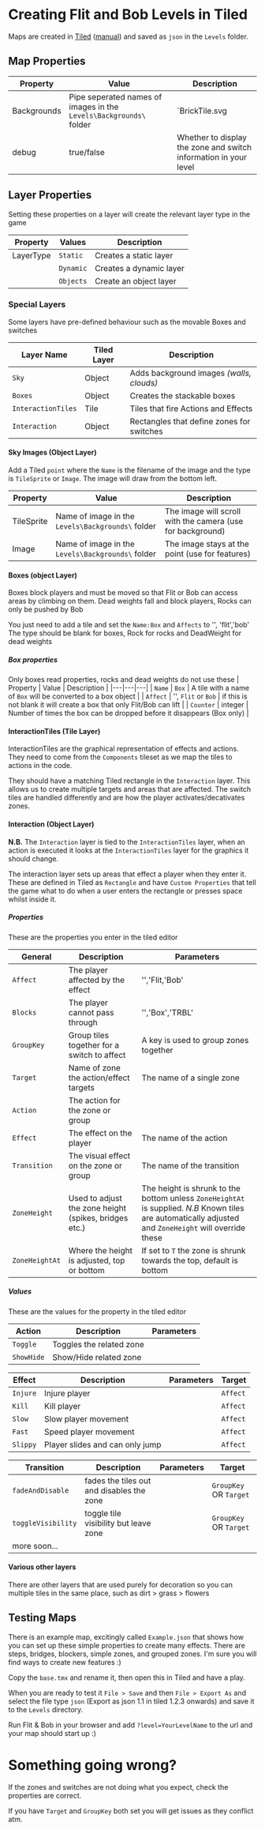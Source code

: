 # Creating Flit and Bob Levels in Tiled
Maps are created in [Tiled](https://www.mapeditor.org/) ([manual](http://doc.mapeditor.org/en/stable/)) and saved as `json` in the `Levels` folder.

## Map Properties

| Property | Value | Description |
|---|---|---|
| Backgrounds | Pipe seperated names of images in the `Levels\Backgrounds\` folder | `BrickTile.svg|Gnome.svg|WallTile.svg|Clouds.svg|Tools.svg` |
| debug | true/false | Whether to display the zone and switch information in your level |

## Layer Properties

Setting these properties on a layer will create the relevant layer type in the game

| Property | Values | Description |
|----------|----------|-----------|
| LayerType | `Static` | Creates a static layer | Just for images (background, over top etc.|
| | `Dynamic` | Creates a dynamic layer | Used only for the Coins and InteractionTiles |
| | `Objects` | Create an object layer | Used only for Boxes and Interaction |

### Special Layers
Some layers have pre-defined behaviour such as the movable Boxes and switches

| Layer Name | Tiled Layer| Description |
|----------|--|--------|
| `Sky` | Object | Adds background images _(walls, clouds)_ |
| `Boxes` | Object |Creates the stackable boxes | 
| `InteractionTiles` | Tile | Tiles that fire Actions and Effects |
| `Interaction` | Object |Rectangles that define zones for switches |

#### Sky Images (Object Layer)
Add a Tiled `point` where the `Name` is the filename of the image and the type is `TileSprite` or `Image`. The image will draw from the bottom left.

| Property | Value | Description |
|---|---|---|
| TileSprite | Name of image in the `Levels\Backgrounds\` folder | The image will scroll with the camera (use for background) |
| Image | Name of image in the `Levels\Backgrounds\` folder | The image stays at the point (use for features) |

#### Boxes (object Layer)
Boxes block players and must be moved so that Flit or Bob can access areas by climbing on them. Dead weights fall and block players, Rocks can only be pushed by Bob

You just need to add a tile and set the `Name:Box` and `Affects` to '', 'flit','bob'
The type should be blank for boxes, Rock for rocks and DeadWeight for dead weights

##### Box properties
Only boxes read properties, rocks and dead weights do not use these
| Property | Value | Description |
|---|---|---|
| `Name` | `Box` | A tile with a name of `Box` will be converted to a box object |
| `Affect` | '', `Flit` or `Bob` | if this is not blank it will create a box that only Flit/Bob can lift |
| `Counter` | integer | Number of times the box can be dropped before it disappears (Box only) |

#### InteractionTiles (Tile Layer)
InteractionTiles are the graphical representation of effects and actions. They need to come from the `Components` tileset as we map the tiles to actions in the code. 

They should have a matching Tiled rectangle in the `Interaction` layer. This allows us to create multiple targets and areas that are affected. The switch tiles are handled differently and are how the player activates/decativates zones.

#### Interaction (Object Layer)

__N.B.__ The `Interaction` layer is tied to the `InteractionTiles` layer, when an action is executed it looks at the `InteractionTiles` layer for the graphics it should change.

The interaction layer sets up areas that effect a player when they enter it. These are defined in Tiled as  `Rectangle` and have `Custom Properties` that tell the game what to do when a user enters the rectangle or presses space whilst inside it.

##### Properties
These are the properties you enter in the tiled editor

| General | Description | Parameters |
|---|---|---|
| `Affect` | The player affected by the effect | '','Flit,'Bob' |
| `Blocks` | The player cannot pass through | '','Box','TRBL' |
| `GroupKey` | Group tiles together for a switch to affect | A key is used to group zones together  |
| `Target` | Name of zone the action/effect targets | The name of a single zone |
| `Action` | The action for the zone or group |  |
| `Effect` | The effect on the player | The name of the action |
| `Transition` | The visual effect on the zone or group | The name of the transition |
| `ZoneHeight` | Used to adjust the zone height (spikes, bridges etc.) | The height is shrunk to the bottom unless `ZoneHeightAt` is supplied. *N.B* Known tiles are automatically adjusted and `ZoneHeight` will override these |
| `ZoneHeightAt` | Where the height is adjusted, top or bottom | If set to `T` the zone is shrunk towards the top, default is bottom |

##### Values
These are the values for the property in the tiled editor

| Action | Description | Parameters |
|---|---|---|
| `Toggle` | Toggles the related zone | |
| `ShowHide` | Show/Hide related zone | |

| Effect | Description | Parameters | Target |
|---|---|---|---|
| `Injure` | Injure player |  | `Affect` |
| `Kill` | Kill player | | `Affect` |
| `Slow` | Slow player movement | | `Affect` |
| `Fast` | Speed player movement | | `Affect` |
| `Slippy` | Player slides and can only jump |  | `Affect` |

| Transition | Description | Parameters | Target |
|---|---|---|---|
| `fadeAndDisable` | fades the tiles out and disables the zone |  | `GroupKey` OR `Target` |
| `toggleVisibility` | toggle tile visibility but leave zone |  | `GroupKey` OR `Target` |
| more soon...| | |

#### Various other layers
There are other layers that are used purely for decoration so you can multiple tiles in the same place, such as dirt > grass > flowers

## Testing Maps
There is an example map, excitingly called `Example.json` that shows how you can set up these simple 
properties to create many effects. There are steps, bridges, blockers, simple zones, and grouped zones. I'm sure you will find ways to create new features :) 

Copy the `base.tmx` and rename it, then open this in Tiled and have a play. 

When you are ready to test it `File > Save` and then `File > Export As` and select the file type `json` (Export as json 1.1 in tiled 1.2.3 onwards) and save it to the `Levels` directory.

Run Flit & Bob in your browser and add `?level=YourLevelName` to the url and your map should start up :)

# Something going wrong?
If the zones and switches are not doing what you expect, check the properties are correct. 

If you have `Target` and `GroupKey` both set you will get issues as they conflict atm.
